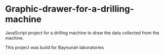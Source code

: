 # Graphic-drawer-for-a-drilling-machine
JavaScript project for a drilling machine to draw the data collected from the machine.

This project was build for Baynunah laboratories
